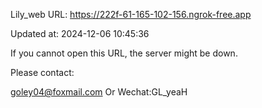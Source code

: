 Lily_web URL: https://222f-61-165-102-156.ngrok-free.app

Updated at: 2024-12-06 10:45:36

If you cannot open this URL, the server might be down.

Please contact: 

goley04@foxmail.com Or Wechat:GL_yeaH